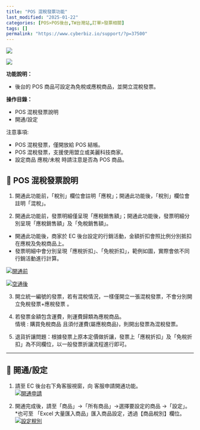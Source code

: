 ```yaml
---
title: "POS 混稅發票功能"
last_modified: "2025-01-22"
categories: [POS>POS後台,TW台灣站,訂單>發票相關]
tags: []
permalink: "https://www.cyberbiz.io/support/?p=37500"
---
```


![](https://www.cyberbiz.io/support/wp-content/uploads/適用站別.png)

[![](https://www.cyberbiz.io/support/wp-content/uploads/台灣站.png)](https://www.cyberbiz.io/support/?page_id=2490)

**功能說明：**  

* 後台的 POS 商品可設定為免稅或應稅商品，並開立混稅發票。

**操作目錄：**

* POS 混稅發票說明
* 開通/設定

注意事項:  

* POS 混稅發票，僅開放給 POS 結帳。
* POS 混稅發票，支援使用盟立或美麗科技商家。
* 設定商品 應稅/未稅 時請注意是否為 POS 商品。



## 📌 POS 混稅發票說明



1. 開通此功能前，「稅別」欄位會註明「應稅」；開通此功能後，「稅別」欄位會註明「混稅」。


2. 開通此功能前，發票明細僅呈現「應稅銷售額」；開通此功能後，發票明細分別呈現「應稅銷售額」及「免稅銷售額」。 
* 開通此功能後，商家於 EC 後台設定的行銷活動，金額折扣會照比例分別抵扣在應稅及免稅商品上。
* 發票明細中會分別呈現「應稅折扣」、「免稅折扣」，範例如圖，實際會依不同行銷活動進行計算。


[![開通前](https://www.cyberbiz.io/support/wp-content/uploads/EC-混稅發票功能01.png)](https://www.cyberbiz.io/support/wp-content/uploads/EC-混稅發票功能01.png)

[![空通後](https://www.cyberbiz.io/support/wp-content/uploads/EC-混稅發票功能02.png)](https://www.cyberbiz.io/support/wp-content/uploads/EC-混稅發票功能02.png)



3. 開立統一編號的發票，若有混稅情況，一樣僅開立一張混稅發票，不會分別開立免稅發票+應稅發票 。  


4. 若發票金額包含運費，則運費歸類為應稅商品。  
情境 : 購買免稅商品 且須付運費(屬應稅商品)，則開出發票為混稅發票。  


5. 退貨折讓問題：根據發票上原本定價做折讓，發票上「應稅折扣」及「免稅折扣」為不同欄位，以一般發票折讓流程進行即可。  


* * *



## 📌 開通/設定



1. 請至 EC 後台右下角客服視窗，向 客服申請開通功能。  
[![開通申請](https://www.cyberbiz.io/support/wp-content/uploads/EC-混稅發票功能03.png)](https://www.cyberbiz.io/support/wp-content/uploads/EC-混稅發票功能03.png)



2. 開通完成後，請至「商品」→「所有商品」→選擇要設定的商品 →「設定」。  
*也可至 「Excel 大量匯入商品」匯入商品設定，透過【商品稅別】欄位。   
[![設定稅別](https://www.cyberbiz.io/support/wp-content/uploads/EC-混稅發票功能04.png)](https://www.cyberbiz.io/support/wp-content/uploads/EC-混稅發票功能04.png)



